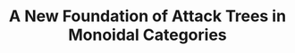 ---
title: "A New Foundation of Attack Trees in Monoidal Categories"
year: 2016
pos: 8
venue: "Computer Science Department Colloquium Speaker. University of Iowa"
slides: includes/talks/2016-IA-Colloquium/colloquium/
---